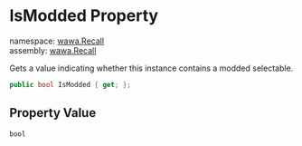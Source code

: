 # IsModded Property

namespace: [wawa\.Recall](../../wawa.Recall.md)<br />
assembly: [wawa\.Recall](../../../wawa.Recall.md)

Gets a value indicating whether this instance contains a modded selectable\.

```csharp
public bool IsModded { get; };
```

## Property Value

`bool`

